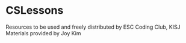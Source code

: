 # CSLessons

Resources to be used and freely distributed by ESC Coding Club, KISJ
Materials provided by Joy Kim

